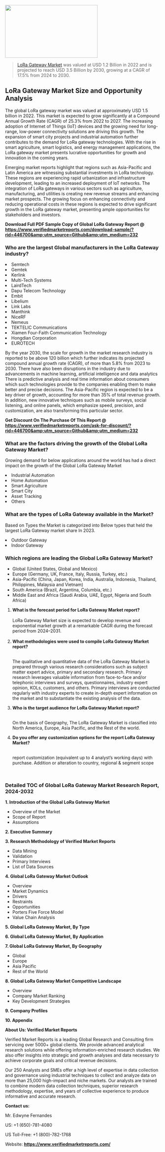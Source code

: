 
<img src="https://ffe5etoiles.com/wp-content/uploads/2024/12/MST1-300x171.png" alt="" width="300" height="171" class="alignnone size-medium wp-image-20088" /><blockquote><p><p><a href="https://www.verifiedmarketreports.com/download-sample/?rid=446700&utm_source=Github&utm_medium=232" target="_blank">LoRa Gateway Market</a> was valued at USD 1.2 Billion in 2022 and is projected to reach USD 3.5 Billion by 2030, growing at a CAGR of 17.5% from 2024 to 2030.</p></blockquote><p><h2>LoRa Gateway Market Size and Opportunity Analysis</h2><p>The global LoRa gateway market was valued at approximately USD 1.5 billion in 2022. This market is expected to grow significantly at a Compound Annual Growth Rate (CAGR) of 25.3% from 2022 to 2027. The increasing adoption of Internet of Things (IoT) devices and the growing need for long-range, low-power connectivity solutions are driving this growth. The expansion of smart city projects and industrial automation further contributes to the demand for LoRa gateway technologies. With the rise in smart agriculture, smart logistics, and energy management applications, the LoRa gateway market presents lucrative opportunities for growth and innovation in the coming years.</p><p>Emerging market reports highlight that regions such as Asia-Pacific and Latin America are witnessing substantial investments in LoRa technology. These regions are experiencing rapid urbanization and infrastructure development, leading to an increased deployment of IoT networks. The integration of LoRa gateways in various sectors such as agriculture, manufacturing, and utilities is creating new revenue streams and enhancing market prospects. The growing focus on enhancing connectivity and reducing operational costs in these regions is expected to drive significant growth in the LoRa gateway market, presenting ample opportunities for stakeholders and investors.</p></p><p class=""><strong>Download Full PDF Sample Copy of Global LoRa Gateway Report @ <a href="https://www.verifiedmarketreports.com/download-sample/?rid=446700&amp;utm_source=Github&amp;utm_medium=232" target="_blank">https://www.verifiedmarketreports.com/download-sample/?rid=446700&amp;utm_source=Github&amp;utm_medium=232</a></strong></p><h3 id="" class="">Who are the largest Global manufacturers in the LoRa Gateway industry?</h3><p><li>Semtech</li><li> Gemtek</li><li> Kerlink</li><li> Multi-Tech Systems</li><li> LairdTech</li><li> Dapu Telecom Technology</li><li> Embit</li><li> Libelium</li><li> Link Labs</li><li> Manthink</li><li> NiceRF</li><li> Nemeus</li><li> TEKTELIC Communications</li><li> Xiamen Four-Faith Communication Technology</li><li> Hongdian Corporation</li><li> EUROTECH</li></p><div class=""><div class="" dir="" data-message-author-role="" data-message-id="" data-message-model-slug=""><div class=""><div class=""><div class=""><div class="" dir="" data-message-author-role="" data-message-id="" data-message-model-slug=""><div class=""><div class=""><p>By the year 2030, the scale for growth in the market research industry is reported to be above 120 billion which further indicates its projected compound annual growth rate (CAGR), of more than 5.8% from 2023 to 2030. There have also been disruptions in the industry due to advancements in machine learning, artificial intelligence and data analytics There is predictive analysis and real time information about consumers which such technologies provide to the companies enabling them to make better and precise decisions. The Asia-Pacific region is expected to be a key driver of growth, accounting for more than 35% of total revenue growth. In addition, new innovative techniques such as mobile surveys, social listening, and online panels, which emphasize speed, precision, and customization, are also transforming this particular sector.</p><p><strong>Get Discount On The Purchase Of This Report @&nbsp; <a href="https://www.verifiedmarketreports.com/ask-for-discount/?rid=446700&amp;utm_source=Github&amp;utm_medium=232" target="_blank">https://www.verifiedmarketreports.com/ask-for-discount/?rid=446700&amp;utm_source=Github&amp;utm_medium=232</a></strong></p></div></div></div></div></div></div></div></div><h3 id="" class="">What are the factors driving the growth of the Global LoRa Gateway Market?</h3><p id="" class="">Growing demand for below applications around the world has had a direct impact on the growth of the Global LoRa Gateway Market</p><p id="" class=""><li>Industrial Automation</li><li> Home Automation</li><li> Smart Agriculture</li><li> Smart City</li><li> Asset Tracking</li><li> Others</li></p><h3 id="" class="">What are the types of LoRa Gateway available in the Market?</h3><p id="" class="">Based on Types the Market is categorized into Below types that held the largest LoRa Gateway market share In 2023.</p><p id="" class=""><li>Outdoor Gateway</li><li> Indoor Gateway</li></p><h3 id="" class="">Which regions are leading the Global LoRa Gateway Market?</h3><ul><li>Global (United States, Global and Mexico)</li><li>Europe (Germany, UK, France, Italy, Russia, Turkey, etc.)</li><li>Asia-Pacific (China, Japan, Korea, India, Australia, Indonesia, Thailand, Philippines, Malaysia and Vietnam)</li><li>South America (Brazil, Argentina, Columbia, etc.)</li><li>Middle East and Africa (Saudi Arabia, UAE, Egypt, Nigeria and South Africa)</li></ul><p><ol><li><strong>What is the forecast period for LoRa Gateway Market report?<br /></strong><br /><span data-sheets-root="1" data-sheets-value="{&quot;1&quot;:2,&quot;2&quot;:&quot;XXXX size is expected to develop revenue and exponential market growth at a remarkable CAGR during the forecast period from 2024&ndash;2030.&quot;}" data-sheets-userformat="{&quot;2&quot;:12674,&quot;4&quot;:{&quot;1&quot;:2,&quot;2&quot;:16776960},&quot;10&quot;:2,&quot;11&quot;:0,&quot;15&quot;:&quot;Arial&quot;,&quot;16&quot;:12}">LoRa Gateway Market size is expected to develop revenue and exponential market growth at a remarkable CAGR during the forecast period from 2024&ndash;2031.</span><br /><br /></li><li><strong>What methodologies were used to compile LoRa Gateway Market report?<br /><br /></strong><p>The qualitative and quantitative data of the&nbsp;LoRa Gateway Market is prepared through various research considerations such as subject matter expert advice, primary and secondary research. Primary research leverages valuable information from face-to-face and/or telephonic interviews and surveys, questionnaires, industry expert opinion, KOLs, customers, and others. Primary interviews are conducted regularly with industry experts to create in-depth expert information on the market and to substantiate the existing analysis of the data.&nbsp;</p></li><li><strong>Who is the target audience for LoRa Gateway Market report?<br /><br /></strong><p>On the basis of Geography, The&nbsp;LoRa Gateway Market is classified into North America, Europe, Asia Pacific, and the Rest of the world.</p></li><li><strong>Do you offer any customization options for the report LoRa Gateway Market?<br /><br /></strong><p>report customization (equivalent up to 4 analyst&rsquo;s working days) with purchase. Addition or alteration to country, regional &amp; segment scope</p><p>&nbsp;</p></li></ol></p><h3 id="" class="">Detailed TOC of Global LoRa Gateway Market Research Report, 2024-2032</h3><p id="" class=""><strong>1. Introduction of the Global LoRa Gateway Market</strong></p><ul><li>Overview of the Market</li><li>Scope of Report</li><li>Assumptions</li></ul><p id="" class=""><strong>2. Executive Summary</strong></p><p id="" class=""><strong>3. Research Methodology of&nbsp;Verified Market Reports</strong></p><ul><li>Data Mining</li><li>Validation</li><li>Primary Interviews</li><li>List of Data Sources</li></ul><p id="" class=""><strong>4. Global LoRa Gateway Market Outlook</strong></p><ul><li>Overview</li><li>Market Dynamics</li><li>Drivers</li><li>Restraints</li><li>Opportunities</li><li>Porters Five Force Model</li><li>Value Chain Analysis</li></ul><p id="" class=""><strong>5. Global LoRa Gateway Market, By&nbsp;Type</strong></p><p id="" class=""><strong>6. Global LoRa Gateway Market, By Application</strong></p><p id="" class=""><strong>7. Global LoRa Gateway Market, By Geography</strong></p><ul><li>Global</li><li>Europe</li><li>Asia Pacific</li><li>Rest of the World</li></ul><p id="" class=""><strong>8. Global LoRa Gateway Market Competitive Landscape</strong></p><ul><li>Overview</li><li>Company Market Ranking</li><li>Key Development Strategies</li></ul><p id="" class=""><strong>9. Company Profiles</strong></p><p id="" class=""><strong>10. Appendix</strong></p><p id="" class=""><strong>About Us: Verified Market Reports</strong></p><p id="" class="">Verified Market Reports is a leading Global Research and Consulting firm servicing over 5000+ global clients. We provide advanced analytical research solutions while offering information-enriched research studies. We also offer insights into strategic and growth analyses and data necessary to achieve corporate goals and critical revenue decisions.</p><p id="" class="">Our 250 Analysts and SMEs offer a high level of expertise in data collection and governance using industrial techniques to collect and analyze data on more than 25,000 high-impact and niche markets. Our analysts are trained to combine modern data collection techniques, superior research methodology, expertise, and years of collective experience to produce informative and accurate research.</p><p id="" class=""><strong>Contact us:</strong></p><p id="" class="">Mr. Edwyne Fernandes</p><p id="" class="">US: +1 (650)-781-4080</p><p id="" class="">US Toll-Free: +1 (800)-782-1768</p><p id="" class="">Website: <a target="" data-test-app-aware-link=""><strong>https://www.verifiedmarketreports.com/</strong></a></p>

